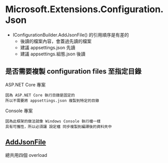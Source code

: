 # Microsoft.Extensions.Configuration.Json

- IConfigurationBuilder.AddJsonFile() 的引用順序是有差的
  - 後讀的檔案內容，會蓋過先讀的檔案
  - 建議 appsettings.json 先讀
  - 建議 appsettings.組態.json 後讀

## 是否需要複製 configuration files 至指定目錄

ASP.NET Core 專案

```
因為 ASP.NET Core 執行目錄是固定的
所以不需要將 appsettings.json 複製到特定的目錄
```

Console 專案

```
因為此框架的做法就像 Windows Console 執行檔一樣
具有可攜性，所以必須讓 設定檔 同步複製到編譯後的資料夾中
```

## [AddJsonFile](https://docs.microsoft.com/zh-tw/dotnet/api/microsoft.extensions.configuration.jsonconfigurationextensions.addjsonfile)

總共用四個 overload
